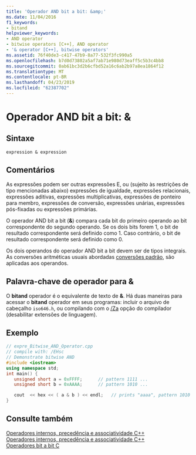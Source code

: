 ```yaml
---
title: 'Operador AND bit a bit: &amp;'
ms.date: 11/04/2016
f1_keywords:
- bitand
helpviewer_keywords:
- AND operator
- bitwise operators [C++], AND operator
- '& operator [C++], bitwise operators'
ms.assetid: 76f40de3-c417-47b9-8a77-532f3fc990a5
ms.openlocfilehash: b7d0d73802a5af7ab71e980d73eaff5c5b3c4bb8
ms.sourcegitcommit: 0ab61bc3d2b6cfbd52a16c6ab2b97a8ea1864f12
ms.translationtype: MT
ms.contentlocale: pt-BR
ms.lasthandoff: 04/23/2019
ms.locfileid: "62387702"
---
```

# <a name="bitwise-and-operator-amp"></a>Operador AND bit a bit: &amp;

## <a name="syntax"></a>Sintaxe

```
expression & expression
```

## <a name="remarks"></a>Comentários

As expressões podem ser outras expressões E, ou (sujeito às restrições de tipo mencionadas abaixo) expressões de igualdade, expressões relacionais, expressões aditivas, expressões multiplicativas, expressões de ponteiro para membro, expressões de conversão, expressões unárias, expressões pós-fixadas ou expressões primárias.

O operador AND bit a bit (**&**) compara cada bit do primeiro operando ao bit correspondente do segundo operando. Se os dois bits forem 1, o bit de resultado correspondente será definido como 1. Caso contrário, o bit de resultado correspondente será definido como 0.

Os dois operandos do operador AND bit a bit devem ser de tipos integrais. As conversões aritméticas usuais abordadas [conversões padrão](standard-conversions.md), são aplicadas aos operandos.

## <a name="operator-keyword-for-"></a>Palavra-chave de operador para &

O **bitand** operador é o equivalente de texto de **&**. Há duas maneiras para acessar o **bitand** operador em seus programas: incluir o arquivo de cabeçalho `iso646.h`, ou compilando com o [/Za](../build/reference/za-ze-disable-language-extensions.md) opção do compilador (desabilitar extensões de linguagem).

## <a name="example"></a>Exemplo

```cpp
// expre_Bitwise_AND_Operator.cpp
// compile with: /EHsc
// Demonstrate bitwise AND
#include <iostream>
using namespace std;
int main() {
   unsigned short a = 0xFFFF;      // pattern 1111 ...
   unsigned short b = 0xAAAA;      // pattern 1010 ...

   cout  << hex << ( a & b ) << endl;   // prints "aaaa", pattern 1010 ...
}
```

## <a name="see-also"></a>Consulte também

[Operadores internos, precedência e associatividade C++](cpp-built-in-operators-precedence-and-associativity.md)<br/>
[Operadores internos, precedência e associatividade C++](../cpp/cpp-built-in-operators-precedence-and-associativity.md)<br/>
[Operadores bit a bit C](../c-language/c-bitwise-operators.md)